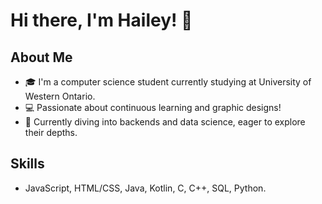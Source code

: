 # Hi there, I'm Hailey! 👋

## About Me
- 🎓 I'm a computer science student currently studying at University of Western Ontario.
- 💻 Passionate about continuous learning and graphic designs!
- 🌱 Currently diving into backends and data science, eager to explore their depths.

## Skills
- JavaScript, HTML/CSS, Java, Kotlin, C, C++, SQL, Python.
